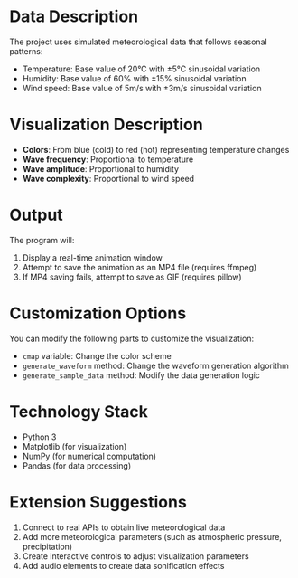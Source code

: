 # Data Description

The project uses simulated meteorological data that follows seasonal patterns:
- Temperature: Base value of 20°C with ±5°C sinusoidal variation
- Humidity: Base value of 60% with ±15% sinusoidal variation
- Wind speed: Base value of 5m/s with ±3m/s sinusoidal variation

# Visualization Description

- **Colors**: From blue (cold) to red (hot) representing temperature changes
- **Wave frequency**: Proportional to temperature
- **Wave amplitude**: Proportional to humidity
- **Wave complexity**: Proportional to wind speed

# Output

The program will:
1. Display a real-time animation window
2. Attempt to save the animation as an MP4 file (requires ffmpeg)
3. If MP4 saving fails, attempt to save as GIF (requires pillow)

# Customization Options

You can modify the following parts to customize the visualization:
- `cmap` variable: Change the color scheme
- `generate_waveform` method: Change the waveform generation algorithm
- `generate_sample_data` method: Modify the data generation logic

# Technology Stack

- Python 3
- Matplotlib (for visualization)
- NumPy (for numerical computation)
- Pandas (for data processing)

# Extension Suggestions

1. Connect to real APIs to obtain live meteorological data
2. Add more meteorological parameters (such as atmospheric pressure, precipitation)
3. Create interactive controls to adjust visualization parameters
4. Add audio elements to create data sonification effects

